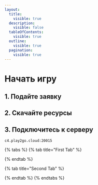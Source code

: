 ```yaml
---
layout:
  title:
    visible: true
  description:
    visible: false
  tableOfContents:
    visible: true
  outline:
    visible: true
  pagination:
    visible: true
---
```


# Начать игру

## 1. Подайте заявку

## 2. Скачайте ресурсы

## 3. Подключитесь к серверу

```
c4.play2go.cloud:20015
```

{% tabs %}
{% tab title="First Tab" %}

{% endtab %}

{% tab title="Second Tab" %}

{% endtab %}
{% endtabs %}
